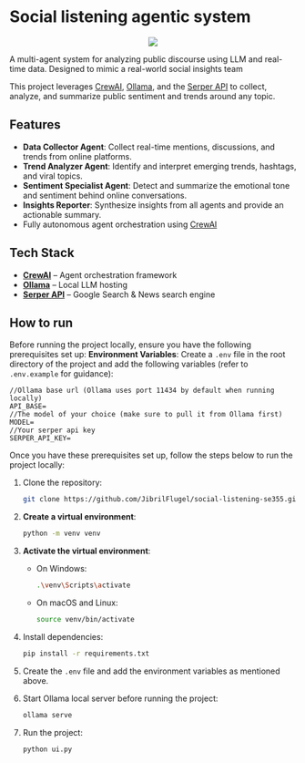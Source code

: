 # Social listening agentic system
<p align="center">
  <img src="https://github.com/user-attachments/assets/53fe5291-c245-4fad-bb49-912f28adf690" />
</p>
A multi-agent system for analyzing public discourse using LLM and real-time data. Designed to mimic a real-world social insights team

This project leverages [CrewAI](https://crewai.com/), [Ollama](https://ollama.com/), and the [Serper API](https://serper.dev/) to collect, analyze, and summarize public sentiment and trends around any topic.

## Features

- **Data Collector Agent**: Collect real-time mentions, discussions, and trends from online platforms.
- **Trend Analyzer Agent**: Identify and interpret emerging trends, hashtags, and viral topics.
- **Sentiment Specialist Agent**: Detect and summarize the emotional tone and sentiment behind online conversations.
- **Insights Reporter**: Synthesize insights from all agents and provide an actionable summary.
- Fully autonomous agent orchestration using [CrewAI](https://crewai.com/)

## Tech Stack

- **[CrewAI](https://crewai.com/)** – Agent orchestration framework
- **[Ollama](https://ollama.com/)** – Local LLM hosting
- **[Serper API](https://serper.dev/)** – Google Search & News search engine

## How to run

Before running the project locally, ensure you have the following prerequisites set up:
**Environment Variables**: Create a `.env` file in the root directory of the project and add the following variables (refer to `.env.example` for guidance):

```env
//Ollama base url (Ollama uses port 11434 by default when running locally)
API_BASE=
//The model of your choice (make sure to pull it from Ollama first)
MODEL=
//Your serper api key
SERPER_API_KEY=
```

Once you have these prerequisites set up, follow the steps below to run the project locally:

1. Clone the repository:
   ```bash
   git clone https://github.com/JibrilFlugel/social-listening-se355.git
   ```
2. **Create a virtual environment**:

   ```bash
   python -m venv venv
   ```

3. **Activate the virtual environment**:

   - On Windows:
     ```bash
     .\venv\Scripts\activate
     ```
   - On macOS and Linux:
     ```bash
     source venv/bin/activate
     ```

4. Install dependencies:
   ```bash
   pip install -r requirements.txt
   ```
5. Create the `.env` file and add the environment variables as mentioned above.

6. Start Ollama local server before running the project:

   ```bash
   ollama serve
   ```

7. Run the project:
   ```bash
   python ui.py
   ```
